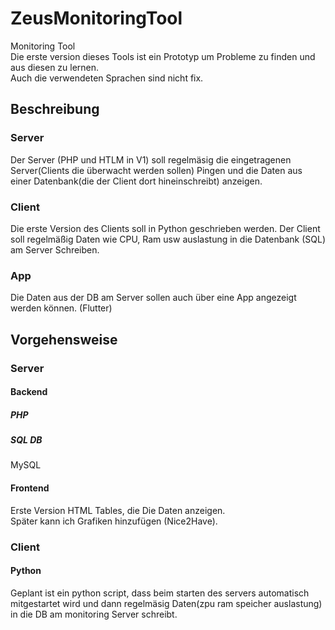 # ZeusMonitoringTool
 Monitoring Tool  
 Die erste version dieses Tools ist ein Prototyp um Probleme zu finden und aus diesen zu lernen.  
Auch die verwendeten Sprachen sind nicht fix.

## Beschreibung
### Server
 Der Server (PHP und HTLM in V1) soll regelmäsig die eingetragenen Server(Clients die überwacht werden sollen) Pingen und die Daten aus einer Datenbank(die der Client dort hineinschreibt) anzeigen.

### Client  
Die erste Version des Clients soll in Python geschrieben werden. Der Client soll regelmäßig Daten wie CPU, Ram usw auslastung in die Datenbank (SQL) am Server Schreiben.


### App
Die Daten aus der DB am Server sollen auch über eine App angezeigt werden können. (Flutter)

## Vorgehensweise
### Server
#### Backend
##### PHP

##### SQL DB
MySQL

#### Frontend
Erste Version HTML Tables, die Die Daten anzeigen.  
Später kann ich Grafiken hinzufügen (Nice2Have).


### Client
#### Python
Geplant ist ein python script, dass beim starten des servers automatisch mitgestartet wird und dann regelmäsig Daten(zpu ram speicher auslastung) in die DB am monitoring Server schreibt.
